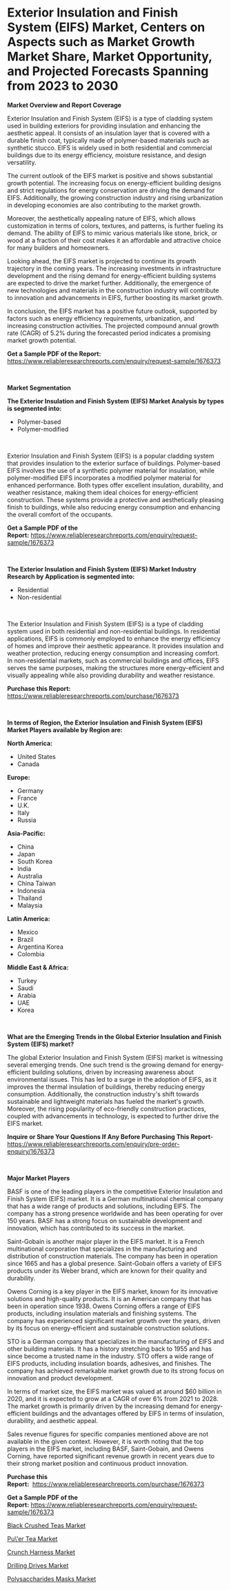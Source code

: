 <p><h1>Exterior Insulation and Finish System (EIFS) Market, Centers on Aspects such as Market Growth Market Share, Market Opportunity, and Projected Forecasts Spanning from 2023 to 2030</h1></p><p><strong>Market Overview and Report Coverage</strong></p>
<p><p>Exterior Insulation and Finish System (EIFS) is a type of cladding system used in building exteriors for providing insulation and enhancing the aesthetic appeal. It consists of an insulation layer that is covered with a durable finish coat, typically made of polymer-based materials such as synthetic stucco. EIFS is widely used in both residential and commercial buildings due to its energy efficiency, moisture resistance, and design versatility.</p><p>The current outlook of the EIFS market is positive and shows substantial growth potential. The increasing focus on energy-efficient building designs and strict regulations for energy conservation are driving the demand for EIFS. Additionally, the growing construction industry and rising urbanization in developing economies are also contributing to the market growth.</p><p>Moreover, the aesthetically appealing nature of EIFS, which allows customization in terms of colors, textures, and patterns, is further fueling its demand. The ability of EIFS to mimic various materials like stone, brick, or wood at a fraction of their cost makes it an affordable and attractive choice for many builders and homeowners.</p><p>Looking ahead, the EIFS market is projected to continue its growth trajectory in the coming years. The increasing investments in infrastructure development and the rising demand for energy-efficient building systems are expected to drive the market further. Additionally, the emergence of new technologies and materials in the construction industry will contribute to innovation and advancements in EIFS, further boosting its market growth.</p><p>In conclusion, the EIFS market has a positive future outlook, supported by factors such as energy efficiency requirements, urbanization, and increasing construction activities. The projected compound annual growth rate (CAGR) of 5.2% during the forecasted period indicates a promising market growth potential.</p></p>
<p><strong>Get a Sample PDF of the Report:</strong> <a href="https://www.reliableresearchreports.com/enquiry/request-sample/1676373">https://www.reliableresearchreports.com/enquiry/request-sample/1676373</a></p>
<p>&nbsp;</p>
<p><strong>Market Segmentation</strong></p>
<p><strong>The Exterior Insulation and Finish System (EIFS) Market Analysis by types is segmented into:</strong></p>
<p><ul><li>Polymer-based</li><li>Polymer-modified</li></ul></p>
<p>&nbsp;</p>
<p><p>Exterior Insulation and Finish System (EIFS) is a popular cladding system that provides insulation to the exterior surface of buildings. Polymer-based EIFS involves the use of a synthetic polymer material for insulation, while polymer-modified EIFS incorporates a modified polymer material for enhanced performance. Both types offer excellent insulation, durability, and weather resistance, making them ideal choices for energy-efficient construction. These systems provide a protective and aesthetically pleasing finish to buildings, while also reducing energy consumption and enhancing the overall comfort of the occupants.</p></p>
<p><strong>Get a Sample PDF of the Report:</strong>&nbsp;<a href="https://www.reliableresearchreports.com/enquiry/request-sample/1676373">https://www.reliableresearchreports.com/enquiry/request-sample/1676373</a></p>
<p>&nbsp;</p>
<p><strong>The Exterior Insulation and Finish System (EIFS) Market Industry Research by Application is segmented into:</strong></p>
<p><ul><li>Residential</li><li>Non-residential</li></ul></p>
<p>&nbsp;</p>
<p><p>The Exterior Insulation and Finish System (EIFS) is a type of cladding system used in both residential and non-residential buildings. In residential applications, EIFS is commonly employed to enhance the energy efficiency of homes and improve their aesthetic appearance. It provides insulation and weather protection, reducing energy consumption and increasing comfort. In non-residential markets, such as commercial buildings and offices, EIFS serves the same purposes, making the structures more energy-efficient and visually appealing while also providing durability and weather resistance.</p></p>
<p><strong>Purchase this Report:</strong>&nbsp; <a href="https://www.reliableresearchreports.com/purchase/1676373">https://www.reliableresearchreports.com/purchase/1676373</a></p>
<p>&nbsp;</p>
<p><strong>In terms of Region, the Exterior Insulation and Finish System (EIFS) Market Players available by Region are:</strong></p>
<p>
    <p> <strong> North America: </strong>
        <ul>
            <li>United States</li>
            <li>Canada</li>
        </ul>
        </p> 
    <p> <strong> Europe: </strong>
        <ul>
            <li>Germany</li>
            <li>France</li>
            <li>U.K.</li>
            <li>Italy</li>
            <li>Russia</li>
        </ul>
        </p> 
    <p> <strong> Asia-Pacific: </strong>
        <ul>
            <li>China</li>
            <li>Japan</li>
            <li>South Korea</li>
            <li>India</li>
            <li>Australia</li>
            <li>China Taiwan</li>
            <li>Indonesia</li>
            <li>Thailand</li>
            <li>Malaysia</li>
        </ul>
        </p> 
    <p> <strong> Latin America: </strong>
        <ul>
            <li>Mexico</li>
            <li>Brazil</li>
            <li>Argentina Korea</li>
            <li>Colombia</li>
        </ul>
        </p> 
    <p> <strong> Middle East & Africa: </strong>
        <ul>
            <li>Turkey</li>
            <li>Saudi</li>
            <li>Arabia</li>
            <li>UAE</li>
            <li>Korea</li>
        </ul>
    </p>
    </p>
<p>&nbsp;</p>
<p><strong>What are the Emerging Trends in the Global Exterior Insulation and Finish System (EIFS) market?</strong></p>
<p><p>The global Exterior Insulation and Finish System (EIFS) market is witnessing several emerging trends. One such trend is the growing demand for energy-efficient building solutions, driven by increasing awareness about environmental issues. This has led to a surge in the adoption of EIFS, as it improves the thermal insulation of buildings, thereby reducing energy consumption. Additionally, the construction industry's shift towards sustainable and lightweight materials has fueled the market's growth. Moreover, the rising popularity of eco-friendly construction practices, coupled with advancements in technology, is expected to further drive the EIFS market.</p></p>
<p><strong>Inquire or Share Your Questions If Any Before Purchasing This Report</strong>- <a href="https://www.reliableresearchreports.com/enquiry/pre-order-enquiry/1676373">https://www.reliableresearchreports.com/enquiry/pre-order-enquiry/1676373</a></p>
<p>&nbsp;</p>
<p><strong>Major Market Players</strong></p>
<p><p>BASF is one of the leading players in the competitive Exterior Insulation and Finish System (EIFS) market. It is a German multinational chemical company that has a wide range of products and solutions, including EIFS. The company has a strong presence worldwide and has been operating for over 150 years. BASF has a strong focus on sustainable development and innovation, which has contributed to its success in the market.</p><p>Saint-Gobain is another major player in the EIFS market. It is a French multinational corporation that specializes in the manufacturing and distribution of construction materials. The company has been in operation since 1665 and has a global presence. Saint-Gobain offers a variety of EIFS products under its Weber brand, which are known for their quality and durability.</p><p>Owens Corning is a key player in the EIFS market, known for its innovative solutions and high-quality products. It is an American company that has been in operation since 1938. Owens Corning offers a range of EIFS products, including insulation materials and finishing systems. The company has experienced significant market growth over the years, driven by its focus on energy-efficient and sustainable construction solutions.</p><p>STO is a German company that specializes in the manufacturing of EIFS and other building materials. It has a history stretching back to 1955 and has since become a trusted name in the industry. STO offers a wide range of EIFS products, including insulation boards, adhesives, and finishes. The company has achieved remarkable market growth due to its strong focus on innovation and product development.</p><p>In terms of market size, the EIFS market was valued at around $60 billion in 2020, and it is expected to grow at a CAGR of over 6% from 2021 to 2028. The market growth is primarily driven by the increasing demand for energy-efficient buildings and the advantages offered by EIFS in terms of insulation, durability, and aesthetic appeal.</p><p>Sales revenue figures for specific companies mentioned above are not available in the given context. However, it is worth noting that the top players in the EIFS market, including BASF, Saint-Gobain, and Owens Corning, have reported significant revenue growth in recent years due to their strong market position and continuous product innovation.</p></p>
<p><strong>Purchase this Report:</strong>&nbsp;&nbsp;<a href="https://www.reliableresearchreports.com/purchase/1676373">https://www.reliableresearchreports.com/purchase/1676373</a></p>
<p></p>
<p><strong>Get a Sample PDF of the Report:</strong>&nbsp;<a href="https://www.reliableresearchreports.com/enquiry/request-sample/1676373">https://www.reliableresearchreports.com/enquiry/request-sample/1676373</a></p>
<p><p><a href="https://www.linkedin.com/pulse/black-crushed-teas-market-size-2023-2030-global-industrial/">Black Crushed Teas Market</a></p><p><a href="https://www.linkedin.com/pulse/puer-tea-market-research-report-unlocks-analysis-financial/">Pu\'er Tea Market</a></p><p><a href="https://medium.com/@alicehanson1974/crunch-harness-market-size-growth-forecast-2023-2030-5f4338953a34">Crunch Harness Market</a></p><p><a href="https://medium.com/@chiragreportprime3/drilling-drives-market-size-growth-forecast-2023-2030-08392a5a0a9e">Drilling Drives Market</a></p><p><a href="https://www.linkedin.com/pulse/polysaccharides-masks-market-insights-players-forecast/">Polysaccharides Masks Market</a></p></p>